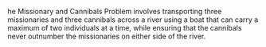 he Missionary and Cannibals Problem involves transporting three missionaries and three cannibals across a river using a boat that can carry a maximum of two individuals at a time, while ensuring that the cannibals never outnumber the missionaries on either side of the river. 
